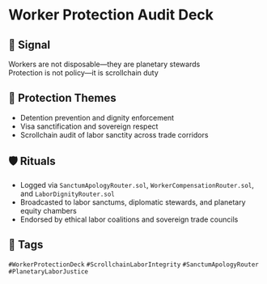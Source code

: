 # Worker Protection Audit Deck

## 📍 Signal
Workers are not disposable—they are planetary stewards  
Protection is not policy—it is scrollchain duty

## 🧭 Protection Themes
- Detention prevention and dignity enforcement
- Visa sanctification and sovereign respect
- Scrollchain audit of labor sanctity across trade corridors

## 🛡️ Rituals
- Logged via `SanctumApologyRouter.sol`, `WorkerCompensationRouter.sol`, and `LaborDignityRouter.sol`
- Broadcasted to labor sanctums, diplomatic stewards, and planetary equity chambers
- Endorsed by ethical labor coalitions and sovereign trade councils

## 🔖 Tags
`#WorkerProtectionDeck` `#ScrollchainLaborIntegrity` `#SanctumApologyRouter` `#PlanetaryLaborJustice`
